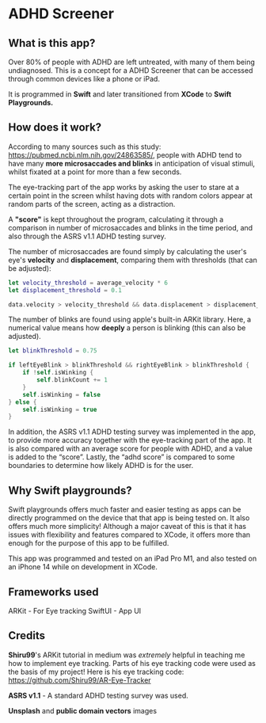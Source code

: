 # ADHD Screener

## What is this app?
Over 80% of people with ADHD are left untreated, with many of them being undiagnosed. This is a concept for a ADHD Screener that can be accessed through common devices like a phone or iPad. 

It is programmed in **Swift** and later transitioned from **XCode** to **Swift Playgrounds.**

## How does it work?
According to many sources such as this study: https://pubmed.ncbi.nlm.nih.gov/24863585/, people with ADHD tend to have many **more microsaccades and blinks** in anticipation of visual stimuli, whilst fixated at a point for more than a few seconds. 

The eye-tracking part of the app works by asking the user to stare at a certain point in the screen whilst having dots with random colors appear at random parts of the screen, acting as a distraction. 

A **"score"** is kept throughout the program, calculating it through a comparison in number of microsaccades and blinks in the time period, and also through the ASRS v1.1 ADHD testing survey.

The number of microsaccades are found simply by calculating the user's eye's **velocity** and **displacement**, comparing them with thresholds (that can be adjusted): 

```swift
let velocity_threshold = average_velocity * 6
let displacement_threshold = 0.1

data.velocity > velocity_threshold && data.displacement > displacement_threshold
```

The number of blinks are found using apple's built-in ARKit library.
Here, a numerical value means how **deeply** a person is blinking (this can also be adjusted).

```swift
let blinkThreshold = 0.75

if leftEyeBlink > blinkThreshold && rightEyeBlink > blinkThreshold {
	if !self.isWinking {
	    self.blinkCount += 1
	}      
	self.isWinking = false
} else {  
	self.isWinking = true
}
```


In addition, the ASRS v1.1 ADHD testing survey was implemented in the app, to provide more accuracy together with the eye-tracking part of the app. It is also compared with an average score for people with ADHD, and a value is added to the “score”. Lastly, the “adhd score” is compared to some boundaries to determine how likely ADHD is for the user.

## Why Swift playgrounds?
Swift playgrounds offers much faster and easier testing as apps can be directly programmed on the device that that app is being tested on. It also offers much more simplicity! Although a major caveat of this is that it has issues with flexibility and features compared to XCode, it offers more than enough for the purpose of this app to be fulfilled. 

This app was programmed and tested on an iPad Pro M1, and also tested on an iPhone 14 while on development in XCode.

## Frameworks used
ARKit - For Eye tracking
SwiftUI - App UI

## Credits
**Shiru99**'s ARKit tutorial in medium was *extremely* helpful in teaching me how to implement eye tracking. Parts of his eye tracking code were used as the basis of my project! 
Here is his eye tracking code: https://github.com/Shiru99/AR-Eye-Tracker

**ASRS v1.1** - A standard ADHD testing survey was used.

**Unsplash** and **public domain vectors** images
